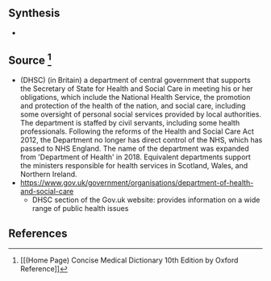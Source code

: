 ## Synthesis
- 
## Source [^1]
- (DHSC) (in Britain) a department of central government that supports the Secretary of State for Health and Social Care in meeting his or her obligations, which include the National Health Service, the promotion and protection of the health of the nation, and social care, including some oversight of personal social services provided by local authorities. The department is staffed by civil servants, including some health professionals. Following the reforms of the Health and Social Care Act 2012, the Department no longer has direct control of the NHS, which has passed to NHS England. The name of the department was expanded from 'Department of Health' in 2018. Equivalent departments support the ministers responsible for health services in Scotland, Wales, and Northern Ireland.
- https://www.gov.uk/government/organisations/department-of-health-and-social-care
	- DHSC section of the Gov.uk website: provides information on a wide range of public health issues
## References

[^1]: [[(Home Page) Concise Medical Dictionary 10th Edition by Oxford Reference]]